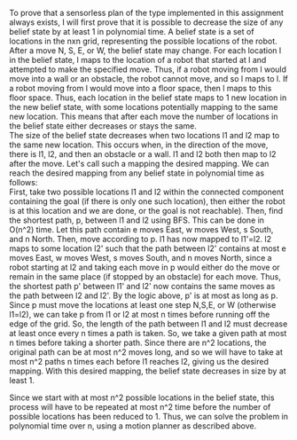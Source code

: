 To prove that a sensorless plan of the type implemented in this assignment always exists, I will first prove that it is
 possible to decrease the size of any belief state by at least 1 in polynomial time. A belief state is a set of locations
 in the nxn grid, representing the possible locations of the robot. After a move N, S, E, or W, the belief state may change.
 For each location l in the belief state, l maps to the location of a robot that started at l and attempted to make the specified
 move. Thus, if a robot moving from l would move into a wall or an obstacle, the robot cannot move, and so l maps to l. If
 a robot moving from l would move into a floor space, then l maps to this floor space. Thus, each location in the belief state maps
 to 1 new location in the new belief state, with some locations potentially mapping to the same new location. This means that after
 each move the number of locations in the belief state either decreases or stays the same.  
The size of the belief state decreases when two locations l1 and l2 map to the same new location. This occurs when, in the direction of the move,
there is l1, l2, and then an obstacle or a wall. l1 and l2 both then map to l2 after the move. Let's call such a mapping the desired mapping.
We can reach the desired mapping from any belief state in polynomial time as follows:  
First, take two possible locations l1 and l2 within the connected component containing the goal (if there is only one such location), then either the
 robot is at this location and we are done, or the goal is not reachable). Then, find the shortest path, p, between l1 and l2 using BFS.
 This can be done in O(n^2) time. Let this path contain e moves East, w moves West, s South, and n North. Then, move according to p.
l1 has now mapped to l1'=l2. l2 maps to some location l2' such that the path between l2' contains at most e moves East, w moves West, s moves South,
and n moves North, since a robot starting at l2 and taking each move in p would either do the move or remain in the same place (if stopped 
by an obstacle) for each move. Thus, the shortest path p' between l1' and l2' now contains the same moves as the path between l2 and l2'. 
By the logic above, p' is at most as long as p. Since p must move the locations at least one step N,S,E, or W (otherwise l1=l2), we can take p 
from l1 or l2 at most n times before running off the edge of the grid. So, the length of the path between l1 and l2 must decrease at least once
every n times a path is taken. So, we take a given path at most n times before taking a shorter path. Since there are n^2 locations, 
the original path can be at most n^2 moves long, and so we will have to take at most n^2 paths n times each before l1 reaches l2, giving us
 the desired mapping.
 With this desired mapping, the belief state decreases in size by at least 1.  

Since we start with at most n^2 possible locations in the belief state, this process will have to be repeated at most n^2 time before the number 
of possible locations has been reduced to 1. Thus, we can solve the problem in polynomial time over n, using a motion planner as described above.